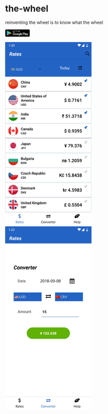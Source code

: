 # the-wheel
reinventing the wheel is to know what the wheel 

<a href="https://play.google.com/store/apps/details?id=com.forexrates" target="_blank"><img src="https://raw.githubusercontent.com/MicroPyramid/curreny-rates-mobile-app/master/media/androidplayLogo.png" alt="PlaystoreLink" width="80"/></a>

<img src="https://raw.githubusercontent.com/MicroPyramid/curreny-rates-mobile-app/master/media/Home.jpg" alt="Home" width="280"/> <img src="https://raw.githubusercontent.com/MicroPyramid/curreny-rates-mobile-app/master/media/converter.jpg" alt="Home" width="280"/>
